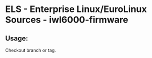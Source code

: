 # ELS - Enterprise Linux/EuroLinux Sources - iwl6000-firmware
 
## Usage:
  Checkout branch or tag.
